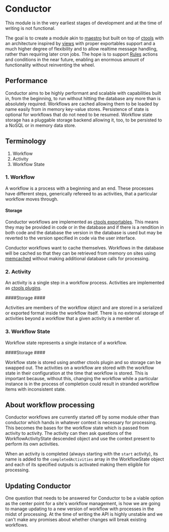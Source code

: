 # Conductor #

This module is in the very earliest stages of development and at the
time of writing is not functional.

The goal is to create a module akin to [maestro](http://drupal.org/project/maestro) but
built on top of [ctools](http://drupal.org/project/ctools) with an architecture inspired
by [views](http://drupal.org/project/views) with proper exportables support and a much
higher degree of flexibility and to allow realtime message handling, rather than requiring
later cron jobs.  The hope is to support [Rules](http://drupal.org/project/rules)
actions and conditions in the near future, enabling an enormous amount of functionality
without reinventing the wheel.

## Performance ##

Conductor aims to be highly performant and scalable with capabilities built in, from the
beginning, to run without hitting the database any more than is absolutely required.  Workflows are cached
allowing them to be loaded by name easily from in memory key-value stores.  Persistence of state
is optional for workflows that do not need to be resumed.  Workflow state storage has a pluggable
storage backend allowing it, too, to be persisted to a NoSQL or in memory data store.


## Terminology ##

1. Workflow
2. Activity
3. Workflow State

### 1. Workflow ###

A workflow is a process with a beginning and an end.  These processes have different steps, generically refereed to as
activities, that a particular workflow moves through.

#### Storage ####

Conductor workflows are implemented as [ctools exportables](http://drupalcode.org/project/ctools.git/blob_plain/7.x-1.x:/help/export.html).
This means they may be provided in code or in the database and if there is a rendition
in both code and the database the version in the database is used but may be reverted
to the version specified in code via the user interface.

Conductor workflows want to cache themselves.  Workflows in the database will be cached
so that they can be retrieved from memory on sites using [memcached](http://drupal.org/project/memcache)
without making additional database calls for processing.

### 2. Activity ###

An activity is a single step in a workflow process.
Activities are implemented as [ctools plugins](http://drupalcode.org/project/ctools.git/blob_plain/7.x-1.x:/help/plugins-api.html).

####Storage ####

Activities are members of the workflow object and are stored in a serialized or exported
format inside the workflow itself.  There is no external storage of activities beyond a
workflow that a given activity is a member of.


### 3. Workflow State ###

Workflow state represents a single instance of a workflow.

####Storage ####

Workflow state is stored using another ctools plugin and so storage can be swapped out.
The activities on a workflow are stored with the workflow state in their configuration
at the time that workflow is stored.  This is important because, without this,
changing the workflow while a particular instance is in the process of completion could
result in stranded workflow items with inconsistent state.

## About workflow processing ##

Conductor workflows are currently started off by some module other than conductor which
hands in whatever context is necessary for processing.  This becomes the bases for the
workflow state which is passed from activity to activity.  The activity can then ask
questions of the WorkflowActivityState descended object and use the context present to perform
its own activities.

When an activity is completed (always starting with the `start` activity), its name is
added to the `completedActivities` array in the WorkflowState object and each of its
specified outputs is activated making them eligible for processing.

## Updating Conductor ##

One question that needs to be answered for Conductor to be a viable option as the center
point for a site's workflow management, is how we are going to manage updating to a new
version of workflow with processes in the midst of processing.  At the time of writing the
API is highly unstable and we can't make any promises about whether changes will break
existing workflows.
